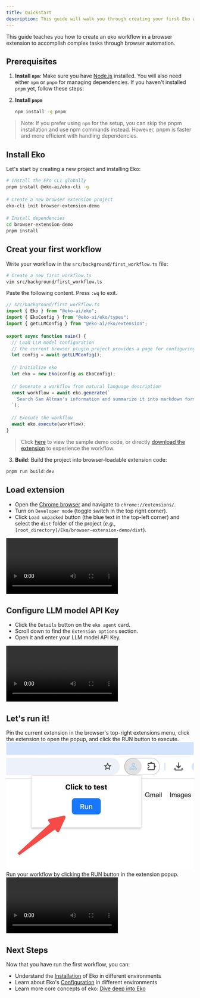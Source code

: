 ```yaml
---
title: Quickstart
description: This guide will walk you through creating your first Eko workflow in a browser extension environment.
---
```


This guide teaches you how to create an eko workflow in a browser extension to accomplish complex tasks through browser automation.

## Prerequisites
1. **Install `npm`**: Make sure you have [Node.js](https://nodejs.org/) installed. You will also need either `npm` or `pnpm` for managing dependencies. If you haven't installed `pnpm` yet, follow these steps:

2. **Install `pnpm`**
   ```bash
   npm install -g pnpm
   ```
> Note: If you prefer using `npm` for the setup, you can skip the pnpm installation and use npm commands instead. However, pnpm is faster and more efficient with handling dependencies.

## Install Eko
Let's start by creating a new project and installing Eko:

```bash
# Install the Eko CLI globally
pnpm install @eko-ai/eko-cli -g

# Create a new browser extension project
eko-cli init browser-extension-demo

# Install dependencies
cd browser-extension-demo
pnpm install
```

## Creat your first workflow

Write your workflow in the `src/background/first_workflow.ts` file:
```bash
# Create a new first_workflow.ts
vim src/background/first_workflow.ts
```
Paste the following content. Press `:wq` to exit.
```typescript
// src/background/first_workflow.ts
import { Eko } from "@eko-ai/eko";
import { EkoConfig } from "@eko-ai/eko/types";
import { getLLMConfig } from "@eko-ai/eko/extension";

export async function main() {
  // Load LLM model configuration 
  // the current browser plugin project provides a page for configuring LLM parameters
  let config = await getLLMConfig();

  // Initialize eko
  let eko = new Eko(config as EkoConfig);

  // Generate a workflow from natural language description
  const workflow = await eko.generate(`
    Search Sam Altman's information and summarize it into markdown format for export
  `);

  // Execute the workflow
  await eko.execute(workflow);
}
```

> Click [here](https://github.com/FellouAI/eko-demos/tree/main/browser-extension-quickstart) to view the sample demo code, or directly [download the extension](https://github.com/FellouAI/eko-demos/tree/main/browser-extension-quickstart/dist) to experience the workflow.

3. **Build**: Build the project into browser-loadable extension code:
```bash
pnpm run build:dev
```

## Load extension

- Open the [Chrome browser](https://www.google.com/chrome/) and navigate to `chrome://extensions/`.
- Turn on `Developer mode` (toggle switch in the top right corner).
- Click `Load unpacked` button (the blue text in the top-left corner) and select the `dist` folder of the project (_e.g._, `[root_directory]/Eko/browser-extension-demo/dist`).

<video controls>
  <source src="/docs/load_extension.mov" />
</video>

## Configure LLM model API Key

- Click the `Details` button on the `eko agent` card.
- Scroll down to find the `Extension options` section.
- Open it and enter your LLM model API Key.

<video controls>
  <source src="/docs/config_llm.mov" />
</video>

## Let's run it!
Pin the current extension in the browser's top-right extensions menu, click the extension to open the popup, and click the RUN button to execute.
![](../assets/run_extension.png)
Run your workflow by clicking the RUN button in the extension popup.
<video controls>
  <source src="/docs/run_workflow.mov" />
</video>

## Next Steps

Now that you have run the first workflow, you can:

- Understand the [Installation](/docs/getting-started/installation) of Eko in different environments
- Learn about Eko's [Configuration](/docs/getting-started/configuration) in different environments
- Learn more core concepts of eko: [Dive deep into Eko](/docs/getting-started/dive-deep)
